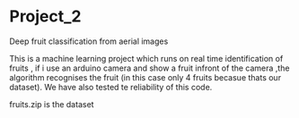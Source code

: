 # Project_2
Deep fruit classification from aerial images

This is a machine learning project which runs on real time identification of fruits , if i use an arduino camera  and show a fruit infront of the camera ,the algorithm recognises the fruit (in this case only 4 fruits becasue thats our dataset). We have also tested te reliability of this code.

fruits.zip is the dataset

